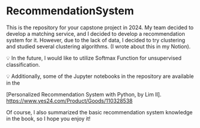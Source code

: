 # RecommendationSystem

This is the repository for your capstone project in 2024. My team decided to develop a matching service, and I decided to develop a recommendation system for it. However, due to the lack of data, I decided to try clustering and studied several clustering algorithms.
(I wrote about this in my Notion).

💡 In the future, I would like to utilize Softmax Function for unsupervised classification.

💡 Additionally, some of the Jupyter notebooks in the repository are available in the 

[Personalized Recommendation System with Python, by Lim Il].<br>
https://www.yes24.com/Product/Goods/110328538

Of course, I also summarized the basic recommendation system knowledge in the book, so I hope you enjoy it!
